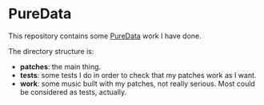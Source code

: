 # PureData

This repository contains some [PureData](http://puredata.info) work I have done.

The directory structure is:
- **patches**: the main thing.
- **tests**: some tests I do in order to check that my patches work as I want.
- **work**: some music built with my patches, not really serious. Most could be considered as tests, actually.

